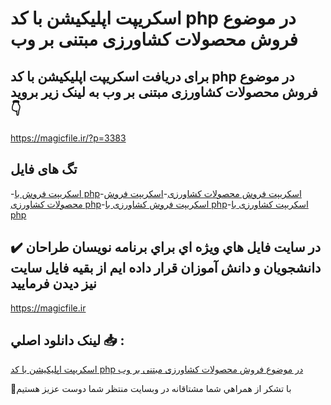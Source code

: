 # اسکریپت اپلیکیشن با کد php در موضوع فروش محصولات کشاورزی مبتنی بر وب

## برای دریافت اسکریپت اپلیکیشن با کد php در موضوع فروش محصولات کشاورزی مبتنی بر وب به لینک زیر بروید 👇

https://magicfile.ir/?p=3383

## تگ های فایل

-[اسکریپت فروش با php](https://magicfile.ir/product/%d8%a7%d8%b3%da%a9%d8%b1%db%8c%d9%be%d8%aa-php-%d8%af%d8%b1-%d9%85%d9%88%d8%b6%d9%88%d8%b9-%d9%81%d8%b1%d9%88%d8%b4-%d9%85%d8%ad%d8%b5%d9%88%d9%84%d8%a7%d8%aa-%da%a9%d8%b4%d8%a7%d9%88%d8%b1%d8%b2%db%8c/)-[اسکریپت فروش محصولات کشاورزی](https://magicfile.ir/product/%d8%a7%d8%b3%da%a9%d8%b1%db%8c%d9%be%d8%aa-php-%d8%af%d8%b1-%d9%85%d9%88%d8%b6%d9%88%d8%b9-%d9%81%d8%b1%d9%88%d8%b4-%d9%85%d8%ad%d8%b5%d9%88%d9%84%d8%a7%d8%aa-%da%a9%d8%b4%d8%a7%d9%88%d8%b1%d8%b2%db%8c/)-[اسکریپت فروش محصولات کشاورزی php](https://magicfile.ir/product/%d8%a7%d8%b3%da%a9%d8%b1%db%8c%d9%be%d8%aa-php-%d8%af%d8%b1-%d9%85%d9%88%d8%b6%d9%88%d8%b9-%d9%81%d8%b1%d9%88%d8%b4-%d9%85%d8%ad%d8%b5%d9%88%d9%84%d8%a7%d8%aa-%da%a9%d8%b4%d8%a7%d9%88%d8%b1%d8%b2%db%8c/)-[اسکریپت فروش کشاورزی با php](https://magicfile.ir/product/%d8%a7%d8%b3%da%a9%d8%b1%db%8c%d9%be%d8%aa-php-%d8%af%d8%b1-%d9%85%d9%88%d8%b6%d9%88%d8%b9-%d9%81%d8%b1%d9%88%d8%b4-%d9%85%d8%ad%d8%b5%d9%88%d9%84%d8%a7%d8%aa-%da%a9%d8%b4%d8%a7%d9%88%d8%b1%d8%b2%db%8c/)-[اسکریپت کشاورزی با php](https://magicfile.ir/product/%d8%a7%d8%b3%da%a9%d8%b1%db%8c%d9%be%d8%aa-php-%d8%af%d8%b1-%d9%85%d9%88%d8%b6%d9%88%d8%b9-%d9%81%d8%b1%d9%88%d8%b4-%d9%85%d8%ad%d8%b5%d9%88%d9%84%d8%a7%d8%aa-%da%a9%d8%b4%d8%a7%d9%88%d8%b1%d8%b2%db%8c/)

## ✔️ در سايت فايل هاي ويژه اي براي برنامه نويسان طراحان دانشجويان و دانش آموزان قرار داده ايم از بقيه فايل سايت نيز ديدن فرماييد

https://magicfile.ir


## لينک دانلود اصلي 📥 :

[اسکریپت اپلیکیشن با کد php در موضوع فروش محصولات کشاورزی مبتنی بر وب](https://magicfile.ir/product/%d8%a7%d8%b3%da%a9%d8%b1%db%8c%d9%be%d8%aa-php-%d8%af%d8%b1-%d9%85%d9%88%d8%b6%d9%88%d8%b9-%d9%81%d8%b1%d9%88%d8%b4-%d9%85%d8%ad%d8%b5%d9%88%d9%84%d8%a7%d8%aa-%da%a9%d8%b4%d8%a7%d9%88%d8%b1%d8%b2%db%8c/) 


🙏با تشکر از همراهي شما مشتاقانه در وبسایت منتظر شما دوست عزیز هستیم

